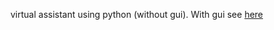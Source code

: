 virtual assistant using python (without gui).
With gui see [here](https://github.com/ssrajputtheboss/Virtual-Assistant)
